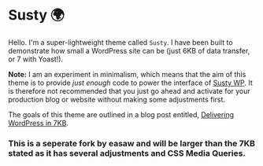 # Susty 🌍

Hello. I'm a super-lightweight theme called `Susty`. I have been built to demonstrate how small a WordPress site can be (just 6KB of data transfer, or 7 with Yoast!).

**Note:** I am an experiment in minimalism, which means that the aim of this theme is to provide _just enough_ code to power the interface of [Susty WP](https://sustywp.com). It is therefore not recommended that you just go ahead and activate for your production blog or website without making some adjustments first.

The goals of this theme are outlined in a blog post entitled, [Delivering WordPress in 7KB](https://blog.jacklenox.com/2018/06/04/delivering-wordpress-in-7kb/).


### This is a seperate fork by easaw and will be larger than the 7KB stated as it has several adjustments and CSS Media Queries.

